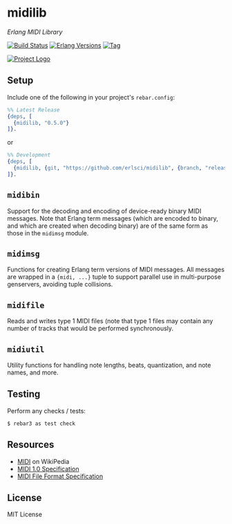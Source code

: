 # midilib

*Erlang MIDI Library*

[![Build Status][gh-actions-badge]][gh-actions]
[![Erlang Versions][erlang-badge]][versions]
[![Tag][github-tag-badge]][github-tag]

[![Project Logo][logo]][logo-large]

## Setup

Include one of the following in your project's `rebar.config`: 

``` erlang
%% Latest Release
{deps, [
  {midilib, "0.5.0"}
]}.
```
or
``` erlang
%% Development
{deps, [
  {midilib, {git, "https://github.com/erlsci/midilib", {branch, "release/0.6.x"}}}
]}.
```

## `midibin`

Support for the decoding and encoding of device-ready binary MIDI messages. Note that Erlang term messages (which are encoded to binary, and which are created when decoding binary) are of the same form as those in the `midimsg` module.

## `midimsg`

Functions for creating Erlang term versions of MIDI messages. All messages are wrapped in a `{midi, ...}` tuple to support parallel use in multi-purpose genservers, avoiding tuple collisions.

## `midifile`

Reads and writes type 1 MIDI files (note that type 1 files may contain any number
of tracks that would be performed synchronously.

## `midiutil`

Utility functions for handling note lengths, beats, quantization, and note
names, and more.

## Testing

Perform any checks / tests:

``` shell
$ rebar3 as test check
```

## Resources

* [MIDI](https://en.wikipedia.org/wiki/MIDI) on WikiPedia
* [MIDI 1.0 Specification](https://www.midi.org/specifications/item/the-midi-1-0-specification)
* [MIDI File Format Specification](https://www.midi.org/specifications/file-format-specifications/standard-midi-files)

## License

MIT License


[//]: ---Named-Links---

[logo]: priv/images/logo-v1-x250.png
[logo-large]: priv/images/logo-v1-x1000.png
[github]: https://github.com/erlsci/midilib
[gh-actions-badge]: https://github.com/erlsci/midilib/workflows/ci%2Fcd/badge.svg
[gh-actions]: https://github.com/erlsci/midilib/actions
[erlang-badge]: https://img.shields.io/badge/erlang-21%20to%2027-blue.svg
[versions]: https://github.com/erlsci/osc/blob/master/.github/workflows/cicd.yml
[github-tag]: https://github.com/erlsci/midilib/tags
[github-tag-badge]: https://img.shields.io/github/tag/erlsci/midilib.svg
[github-downloads]: https://img.shields.io/github/downloads/erlsci/midilib/total.svg
